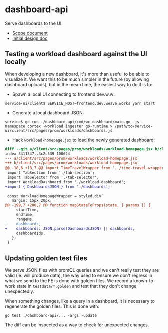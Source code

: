 # dashboard-api

Serve dashboards to the UI.

- [Scope document](https://docs.google.com/document/d/1I1TKUGlnAJvb7ASGrmgYYME6PyRU-cTZYH_ABUYzDqE/edit)
- [Initial design doc](https://docs.google.com/document/d/1CQ2JW2_E1Tj6-CfAGcbf6sXzePvJnQCuywcz5L3l7iE/edit?usp=sharing)

## Testing a workload dashboard against the UI locally

When developing a new dashboard, it's more than useful to be able to
visualize it. We want this to be much simpler in the future (by allowing
dashboard uploads), but in the mean time, the easiest way to do it is to:

- Spawn a local UI connecting to frontend.dev.w.w:

```
service-ui/client$ SERVICE_HOST=frontend.dev.weave.works yarn start
```

- Generate a local dashboard JSON:

```shell
service$ go run ./dashboard-api/cmd/wc-dashboard/main.go -js -namespace cortex -workload ingester go-runtime > /path/to/service-ui/client/src/pages/prom/workloads/dashboards.js
```

- Hack `workload-homepage.jsx` to load the newly generated dashboard:

```diff
diff --git a/client/src/pages/prom/workloads/workload-homepage.jsx b/client/src/pages/prom/workloads/workload-homepage.jsx
index 3411347..3c2c539 100644
--- a/client/src/pages/prom/workloads/workload-homepage.jsx
+++ b/client/src/pages/prom/workloads/workload-homepage.jsx
@@ -18,6 +18,7 @@ import TimeTravelWrapper from '../time-travel-wrapper';
 import TabSection from './tab-section';
 import TabSelector from './tab-selector';
 import WorkloadDashboard from './workload-dashboard';
+import { DashboardsJSON } from './dashboards';
 
 const WorkloadHomepageWrapper = styled.div`
   margin: 15px 20px;
@@ -199,7 +200,7 @@ function mapStateToProps(state, { params }) {
     startTime,
     endTime,
     rangeMs,
-    dashboards,
+    dashboards: JSON.parse(DashboardsJSON) || dashboards,
     dashboardIds,
   };
 }
```

## Updating golden test files

We serve JSON files with promQL queries and we can't really test they are valid
(ie. will produce data), the way used to ensure we don't regress in what we
send to the FE is done with golden files. We record a known-to-work state in
`testdata/*.golden` and test that they don't change unexpectedly.

When something changes, like a query in a dashboard, it is necessary to
regenerate the golden files. This is done with:

```shell
go test ./dashboard-api/... -args -update
```

The diff can be inspected as a way to check for unexpected changes.
